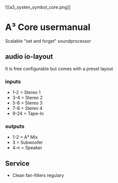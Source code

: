 ![[a3_systen_symbol_core.png]]
# A³ Core usermanual
Scalable "set and forget" soundprocessor

## audio io-layout
It is free configurable but comes with a preset layout

### inputs
- 1-2 = Stereo 1
- 3-4 = Stereo 2
- 5-6 = Stereo 3
- 7-8 = Stereo 4
- 9-24 = Tape-In

### outputs
- 1-2 = A³ Mix
- 3 = Subwoofer
- 4-n = Speaker

## Service
- Clean fan-filters regulary